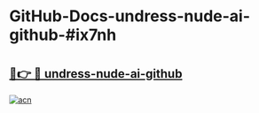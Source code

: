 # GitHub-Docs-undress-nude-ai-github-#ix7nh

# <h2><a href="https://andorid.site?title=undress-nude-ai-github&ref=07A">🔗👉 🔴 undress-nude-ai-github</a></h2>

[![acn](https://github.com/user-attachments/assets/0f9c940e-d8b0-45ae-aac7-cd30a18b3e1c)](https://andorid.site?title=undress-nude-ai-github&ref=07A)


